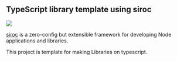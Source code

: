 ## TypeScript library template using siroc

![](https://images.unsplash.com/photo-1535864579419-22429cc14370?ixid=MXwxMjA3fDB8MHxwaG90by1wYWdlfHx8fGVufDB8fHw%3D&ixlib=rb-1.2.1&auto=format&fit=crop&w=400&h=300&q=100)

[siroc](https://github.com/unjs/siroc) is a zero-config but extensible framework for developing Node applications and libraries.

This project is template for making Libraries on typescript.
